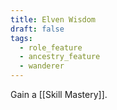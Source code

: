 ```yaml
---
title: Elven Wisdom
draft: false
tags:
  - role_feature
  - ancestry_feature
  - wanderer
---
```

Gain a [[Skill Mastery]].